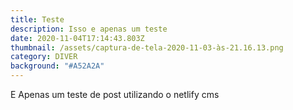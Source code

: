 ```yaml
---
title: Teste
description: Isso e apenas um teste
date: 2020-11-04T17:14:43.803Z
thumbnail: /assets/captura-de-tela-2020-11-03-às-21.16.13.png
category: DIVER
background: "#A52A2A"
---
```

E Apenas um teste de post utilizando o netlify cms